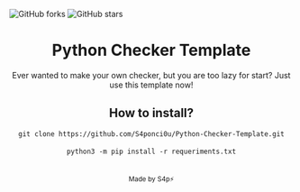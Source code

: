 ![GitHub forks](https://img.shields.io/github/forks/S4ponci0u/Python-Checker-Template?logo=github&style=flat-square) ![GitHub stars](https://img.shields.io/github/stars/S4ponci0u/Python-Checker-Template?logo=github&style=flat-square)

# <center>Python Checker Template</center>

<center>Ever wanted to make your own checker, but you are too lazy for start? Just use this template now!</center>

## <center>How to install?</center>

<center><code>git clone https://github.com/S4ponci0u/Python-Checker-Template.git</code></center></br>
<center><code>python3 -m pip install -r requeriments.txt</code></center></br></br>



<center> 
    <small>Made by S4p⚡</small>
</center>
